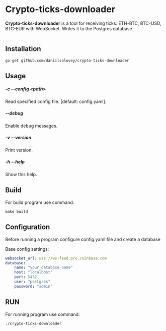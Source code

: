 # Crypto-ticks-downloader

**Crypto-ticks-downloader** is a tool for receiving ticks:
ETH-BTC, BTC-USD, BTC-EUR with WebSocket. Writes it to the Postgres database.

<img alt="" src="https://i.imgur.com/S28xHVo.gif"/>

## Installation

```
go get github.com/daniilsolovey/crypto-ticks-downloader
```

## Usage

##### -c --config \<path>
Read specified config file. [default: config.yaml].

##### --debug
Enable debug messages.

##### -v --version
Print version.

#####  -h --help
Show this help.

## Build
For build program use command:

```
make build
```


## Configuration

Before running a program configure config.yaml file and create a database

Base config settings:

```yaml
websocket_url: wss://ws-feed.pro.coinbase.com
database:
    name: "your_database_name"
    host: "localhost"
    port: 5432
    user: "postgres"
    password: "admin"
```

## RUN

For running program use command:

```
./crypto-ticks-downloader
```